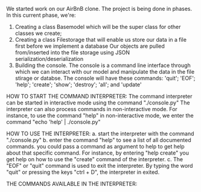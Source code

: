 We started work on our AirBnB clone. The project is being done in phases.
In this current phase, we're:
1. Creating a class Basemodel which will be the super class for other classes we create;
2. Creating a class Filestorage that will enable us store our data in a file first before we implement a database Our objects are pulled from/inserted into the file storage using JSON serialization/deserialization
3. Building the console. The console is a command line interface through which we can interact with our model and manipulate the data in the file stirage or databse. The console will have these commands: 'quit'; 'EOF'; 'help'; 'create'; 'show'; 'destroy'; 'all'; and  'update'

HOW TO START THE COMMAND INTERPRETER:
The command interpreter can be started in interactive mode using the command "./console.py" The interpreter can also process commands in non-interactive mode. For instance, to use the command "help" in non-interactive mode, we enter the command "echo 'help' | ./console.py"

HOW TO USE THE INTERPRETER:
a. start the interpreter with the command "./console.py"
b. enter the command "help" to see a list of all documented commands. 
you could pass a command as argument to help to get help about that specific command. For instance, by entering "help create" you get help on how to use the "create" command of the interpreter.
c. The "EOF" or "quit" command is used to exit the interpreter. By typing the word "quit" or pressing the keys "ctrl + D", the interpreter in exited.

THE COMMANDS AVAILABLE IN THE INTERPRETER:
